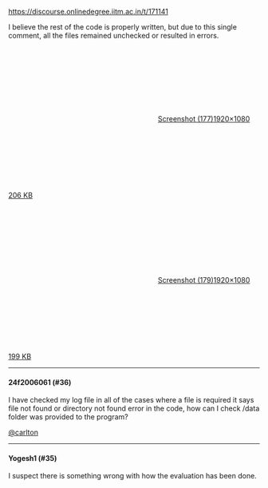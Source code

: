 https://discourse.onlinedegree.iitm.ac.in/t/171141

I believe the rest of the code is properly written, but due to this single comment, all the files remained unchecked or resulted in errors.</p>
<p><div class="lightbox-wrapper"><a class="lightbox" data-download-href="/uploads/short-url/oJVfpgHJTo53TpCxytaHv96KM6O.png?dl=1" href="https://europe1.discourse-cdn.com/flex013/uploads/iitm/original/3X/a/d/ad651e6c7b4c4df44a6b4c7ed935673b7576a076.png" rel="noopener nofollow ugc" title="Screenshot (177)"><div class="meta"><svg aria-hidden="true" class="fa d-icon d-icon-far-image svg-icon"><use href="#far-image"></use></svg><span class="filename">Screenshot (177)</span><span class="informations">1920×1080 206 KB</span><svg aria-hidden="true" class="fa d-icon d-icon-discourse-expand svg-icon"><use href="#discourse-expand"></use></svg></div></a></div><br/>
<div class="lightbox-wrapper"><a class="lightbox" data-download-href="/uploads/short-url/14BbmQkfIVUg0JdjR6HlE90whq2.png?dl=1" href="https://europe1.discourse-cdn.com/flex013/uploads/iitm/original/3X/0/7/078748473287587894e2c880e392cb511618d1f2.png" rel="noopener nofollow ugc" title="Screenshot (179)"><div class="meta"><svg aria-hidden="true" class="fa d-icon d-icon-far-image svg-icon"><use href="#far-image"></use></svg><span class="filename">Screenshot (179)</span><span class="informations">1920×1080 199 KB</span><svg aria-hidden="true" class="fa d-icon d-icon-discourse-expand svg-icon"><use href="#discourse-expand"></use></svg></div></a></div></p><hr>

<h4>24f2006061 (#36)</h4>
<p>I have checked my log file in all of the cases where a file is required it says file not found or directory not found error in the code, how can I check /data folder was provided to the program?</p>
<p><a class="mention" href="/u/carlton">@carlton</a></p><hr>

<h4>Yogesh1 (#35)</h4>
<p>I suspect there is something wrong with how the evaluation has been done.